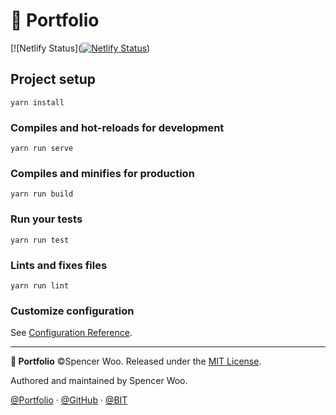 # 💎 Portfolio

[![Netlify Status]([![Netlify Status](https://api.netlify.com/api/v1/badges/b8430d5d-6cfb-45da-a007-e5c1f132aa05/deploy-status)](https://app.netlify.com/sites/reverent-johnson-23d4dd/deploys))


## Project setup

```
yarn install
```

### Compiles and hot-reloads for development

```
yarn run serve
```

### Compiles and minifies for production

```
yarn run build
```

### Run your tests

```
yarn run test
```

### Lints and fixes files

```
yarn run lint
```

### Customize configuration

See [Configuration Reference](https://cli.vuejs.org/config/).

---

**💎 Portfolio** ©Spencer Woo. Released under the [MIT License](./LICENSE).

Authored and maintained by Spencer Woo.

[@Portfolio](https://spencerwoo.com) · [@GitHub](https://github.com/spencerwooo) · [@BIT](http://www.bit.edu.cn/)
